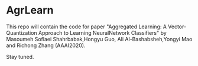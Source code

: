 # AgrLearn

This repo will contain the code for paper "Aggregated Learning: A Vector-Quantization Approach to Learning NeuralNetwork Classifiers" by Masoumeh Soflaei Shahrbabak,Hongyu Guo, Ali Al-Bashabsheh,Yongyi Mao and Richong Zhang (AAAI2020).

Stay tuned.
